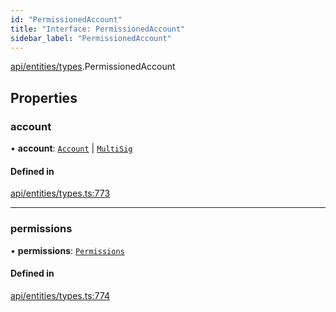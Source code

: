 ```yaml
---
id: "PermissionedAccount"
title: "Interface: PermissionedAccount"
sidebar_label: "PermissionedAccount"
---
```


[api/entities/types](../../../../../modules/API/Entities/Types/Types.md).PermissionedAccount

## Properties

### account

• **account**: [`Account`](../../../../../classes/API/Entities/Account/Account.md) \| [`MultiSig`](../../../../../classes/API/Entities/Account/MultiSig/MultiSig.md)

#### Defined in

[api/entities/types.ts:773](https://github.com/PolymeshAssociation/polymesh-sdk/blob/3cc570ade/src/api/entities/types.ts#L773)

___

### permissions

• **permissions**: [`Permissions`](../Permissions/Permissions.md)

#### Defined in

[api/entities/types.ts:774](https://github.com/PolymeshAssociation/polymesh-sdk/blob/3cc570ade/src/api/entities/types.ts#L774)

